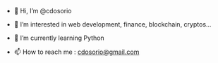 - 👋 Hi, I’m @cdosorio
- 👀 I’m interested in web development, finance, blockchain, cryptos...
- 🌱 I’m currently learning Python

- 📫 How to reach me : cdosorio@gmail.com

<!---
cdosorio/cdosorio is a ✨ special ✨ repository because its `README.md` (this file) appears on your GitHub profile.
You can click the Preview link to take a look at your changes.
--->
